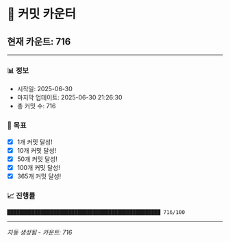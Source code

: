 # 🔢 커밋 카운터

## 현재 카운트: 716

---

### 📊 정보
- 시작일: 2025-06-30
- 마지막 업데이트: 2025-06-30 21:26:30
- 총 커밋 수: 716

### 🎯 목표
- [x] 1개 커밋 달성!
- [x] 10개 커밋 달성!
- [x] 50개 커밋 달성!
- [x] 100개 커밋 달성!
- [x] 365개 커밋 달성!

### 📈 진행률
```
██████████████████████████████████████████████████ 716/100
```

---
*자동 생성됨 - 카운트: 716*
